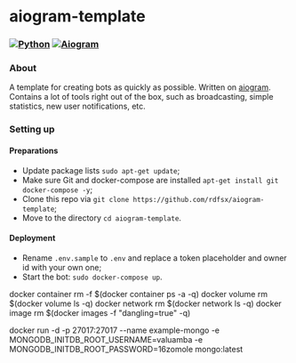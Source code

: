 # aiogram-template

### [![Python](https://img.shields.io/badge/Python-3.9%2B-blue)](https://www.python.org/downloads/)  [![Aiogram](https://img.shields.io/badge/aiogram-3-blue)](https://pypi.org/project/aiogram/) 

### About
A template for creating bots as quickly as possible. Written on [aiogram](https://github.com/aiogram/aiogram). Contains a lot of tools right out of the box, such as broadcasting, simple statistics, new user notifications, etc.

### Setting up

#### Preparations
- Update package lists `sudo apt-get update`;
- Make sure Git and docker-compose are installed `apt-get install git docker-compose -y`;
- Clone this repo via `git clone https://github.com/rdfsx/aiogram-template`;
- Move to the directory `cd aiogram-template`.

#### Deployment
- Rename `.env.sample` to `.env` and replace a token placeholder and owner id with your own one;
- Start the bot: `sudo docker-compose up`.


docker container rm -f $(docker container ps -a -q)
docker volume rm $(docker volume ls -q)
docker network rm $(docker network ls -q)
docker image rm $(docker images -f "dangling=true" -q)


docker run -d -p 27017:27017  --name example-mongo  -e MONGODB_INITDB_ROOT_USERNAME=valuamba  -e MONGODB_INITDB_ROOT_PASSWORD=16zomole  mongo:latest